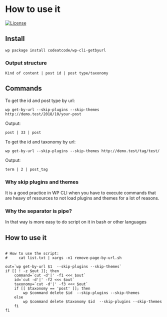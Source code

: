 # How to use it
[![License](https://img.shields.io/badge/License-GPL%20v2-blue.svg)](https://img.shields.io/badge/License-GPL%20v2-blue.svg)   

## Install
`wp package install codeatcode/wp-cli-getbyurl`

### Output structure
`Kind of content | post id | post type/taxonomy`

## Commands
To get the id and post type by url:

`wp get-by-url --skip-plugins --skip-themes http://demo.test/2018/10/your-post`

Output:

`post | 33 | post`

To get the id and taxonomy by url:

`wp get-by-url --skip-plugins --skip-themes http://demo.test/tag/test/`

Output:

`term | 2 | post_tag`

### Why skip plugins and themes

It is a good practice in WP CLI when you have to execute commands that are heavy of resources to not load plugins and themes for a lot of reasons.

### Why the separator is pipe?

In that way is more easy to do script on it in bash or other languages

## How to use it

```#!/bin/bash

# How to use the script:
#     cat list.txt | xargs -n1 remove-page-by-url.sh

out=`wp get-by-url $1  --skip-plugins --skip-themes`
if [[ ! -z $out ]]; then
    command=`cut -d'|' -f1 <<< $out`
    id=`cut -d'|' -f2 <<< $out`
    taxonomy=`cut -d'|' -f3 <<< $out`
    if [[ $taxonomy == 'post' ]]; then
        wp $command delete $id  --skip-plugins --skip-themes
    else
        wp $command delete $taxonomy $id  --skip-plugins --skip-themes
    fi
fi
```

